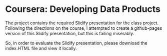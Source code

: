 # Coursera: Developing Data Products
The project contains the required Slidify presentation for the class project.
Following the directions on the course, I attempted to create a github-pages version of this Slidify presentation, but this is failing miserably.

So, in order to evaluate the Slidify presentation, please download the index.HTML file and view it locally.
